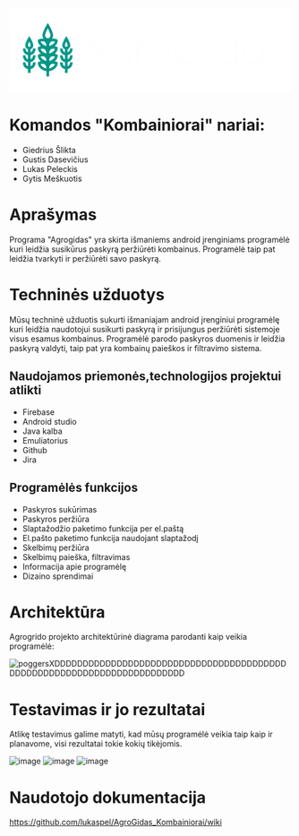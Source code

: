 <div align="center">
    <img src="app/src/main/res/mipmap-xxxhdpi/baltas.png" alt="Logo">
</div>


# Komandos "Kombainiorai" nariai:

* Giedrius Šlikta
* Gustis Dasevičius
* Lukas Peleckis
* Gytis Meškuotis


# Aprašymas

Programa "Agrogidas" yra skirta išmaniems android įrenginiams programėlė kuri leidžia susikūrus paskyrą peržiūrėti kombainus. Programėlė taip pat leidžia tvarkyti ir peržiūrėti savo paskyrą.

# Techninės užduotys

Mūsų techninė užduotis sukurti išmaniajam android įrenginiui programėlę kuri leidžia naudotojui susikurti paskyrą ir prisijungus peržiūrėti sistemoje visus esamus kombainus. Programėlė parodo paskyros duomenis ir leidžia paskyrą valdyti, taip pat yra kombainų paieškos ir filtravimo sistema.

## Naudojamos priemonės,technologijos projektui atlikti

* Firebase
* Android studio
* Java kalba
* Emuliatorius
* Github
* Jira

## Programėlės funkcijos

* Paskyros sukūrimas
* Paskyros peržiūra
* Slaptažodžio paketimo funkcija per el.paštą
* El.pašto paketimo funkcija naudojant slaptažodį
* Skelbimų peržiūra
* Skelbimų paieška, filtravimas
* Informacija apie programėlę
* Dizaino sprendimai

# Architektūra
Agrogrido projekto architektūrinė diagrama parodanti kaip veikia programėlė:

![poggersXDDDDDDDDDDDDDDDDDDDDDDDDDDDDDDDDDDDDDDDDDDDDDDDDDDDDDDDDDDDDDDDDDDDDDDDD](https://github.com/Gamauwu/AgroGidas_Kombainiorai/assets/125763002/d169f996-564e-4518-95d9-9eb5d7b73ef2)


# Testavimas ir jo rezultatai
Atlikę testavimus galime matyti, kad mūsų programėlė veikia taip kaip ir planavome, visi rezultatai tokie kokių tikėjomis.

![image](https://github.com/k0lro/AgroGidas_Kombainiorai/assets/126868510/7164face-346d-4ff0-b341-fd07f42e5299)
![image](https://github.com/k0lro/AgroGidas_Kombainiorai/assets/126868510/d9ea21dd-017d-4746-90fa-c1b2610a1ddc)
![image](https://github.com/k0lro/AgroGidas_Kombainiorai/assets/126868510/84bc3adc-e29a-485c-a734-a395c525bec6)

# Naudotojo dokumentacija
https://github.com/lukaspel/AgroGidas_Kombainiorai/wiki

